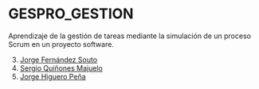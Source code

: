 # GESPRO_GESTION
Aprendizaje de la gestión de tareas mediante la simulación de un proceso Scrum en un proyecto software.

3. [Jorge Fernández Souto](https://github.com/jfs1001)
4. [Sergio Quiñones Majuelo](https://github.com/sqm1001)
5. [Jorge Higuero Peña](https://github.com/Jorge562) 
